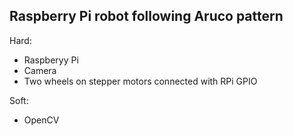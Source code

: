 ## Raspberry Pi robot following Aruco pattern
Hard:
- Raspberyy Pi
- Camera
- Two wheels on stepper motors connected with RPi GPIO

Soft:
- OpenCV

